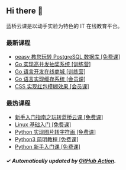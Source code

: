 ## Hi there 👋

蓝桥云课是以动手实验为特色的 IT 在线教育平台。

### 最新课程

<!-- LATEST:START -->
- [oeasy 教您玩转 PostgreSQL 数据库 [免费课]](https://www.lanqiao.cn/courses/2782/)
- [Go 实现高并发抽奖系统 [训练营]](https://www.lanqiao.cn/courses/1597/)
- [Go 语言开发在线商城 [训练营]](https://www.lanqiao.cn/courses/896/)
- [Go 语言实现缓存系统 [会员课]](https://www.lanqiao.cn/courses/504/)
- [CSS 实现红包模糊效果 [会员课]](https://www.lanqiao.cn/courses/497/)
<!-- LATEST:END -->

### 最热课程

<!-- HOTEST:START -->
- [新手入门指南之玩转蓝桥云课 [免费课]](https://www.lanqiao.cn/courses/63/)
- [Linux 基础入门 [免费课]](https://www.lanqiao.cn/courses/1/)
- [Python 实现图片转字符画 [免费课]](https://www.lanqiao.cn/courses/370/)
- [Python3 简明教程 [免费课]](https://www.lanqiao.cn/courses/596/)
- [Python 新手入门课 [免费课]](https://www.lanqiao.cn/courses/1330/)
<!-- HOTEST:END -->

##### ✓ Automatically updated by [GitHub Action](https://github.com/lanqiao-courses/.github/actions/workflows/update.yml).
